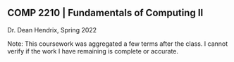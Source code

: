 ## COMP 2210 | Fundamentals of Computing II

Dr. Dean Hendrix, Spring 2022

Note: This coursework was aggregated a few terms after the class. I cannot verify if the work I have remaining is complete or accurate.
